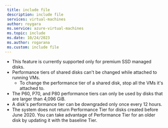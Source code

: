 ```yaml
---
 title: include file
 description: include file
 services: virtual-machines
 author: roygara
 ms.service: azure-virtual-machines
 ms.topic: include
 ms.date: 10/24/2023
 ms.author: rogarana
 ms.custom: include file
---
```


- This feature is currently supported only for premium SSD managed disks.
- Performance tiers of shared disks can't be changed while attached to running VMs.
    - To change the performance tier of a shared disk, stop all the VMs it's attached to.
- The P60, P70, and P80 performance tiers can only be used by disks that are larger than 4,096 GiB.
- A disk's performance tier can be downgraded only once every 12 hours.
- The system does not return Performance Tier for disks created before June 2020. You can take advantage of Performance Tier for an older disk by updating it with the baseline Tier.
